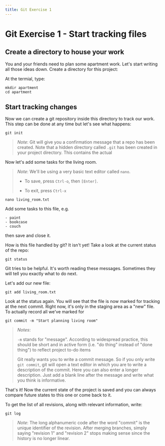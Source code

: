 ```yaml
---
title: Git Exercise 1
---
```


# Git Exercise 1 - Start tracking files


## Create a directory to house your work

You and your friends need to plan some apartment work.  Let's start
writing all those ideas down. Create a directory for this project:

At the termial, type:
~~~
mkdir apartment
cd apartment
~~~


## Start tracking changes

Now we can create a git repository inside this directory to track our
work. This step can be done at any time but let's see what happens:

~~~
git init
~~~

> *Note*: Git will give you a confirmation message that a repo has
> been created.  Note that a hidden directory called `.git` has been
> created in your project directory. This contains the actual

Now let's add some tasks for the living room. 

> *Note*: We'll be using a very basic text editor called `nano`.
>
> - To save, press `Ctrl-o`, then `[Enter]`.
>
> - To exit, press `Ctrl-x`

~~~
nano living_room.txt
~~~

Add some tasks to this file, e.g.
~~~
- paint
- bookcase
- couch
~~~
then save and close it.

How is this file handled by git? It isn't yet!
Take a look at the current status of the repo:

~~~
git status
~~~

Git tries to be helpful. It's worth reading these messages.
Sometimes they will tell you exactly what to do next.

Let's add our new file:

~~~
git add living_room.txt
~~~

Look at the status again. You will see that the file is now marked for
tracking at the next commit. Right now, it's only in the staging area
as a "new" file. To actually record all we've marked for

~~~
git commit -m "Start planning living room"
~~~

> *Notes*: 
>
> `-m` stands for "message". According to widespread practice, this should
> be short and in active form (i.e. "do thing" instead of "done thing") to reflect
> project to-do items
>
> Git really wants you to write a commit message. So if you only write
> `git commit`, git will open a text editor in which you are to write
> a description of the commit. Here you can also enter a longer
> description. Just add a blank line after the message and write what
> you think is informative.

That's it! Now the current state of the project is saved and you can always
compare future states to this one or come back to it.

To get the list of all revisions, along with relevant information, write:

~~~
git log
~~~

> *Note*: The long alphanumeric code after the word "commit" is the
> unique identifier of the revision. After merging branches, simply
> saying "revision 1" and "revision 2" stops making sense since the
> history is no longer linear.

